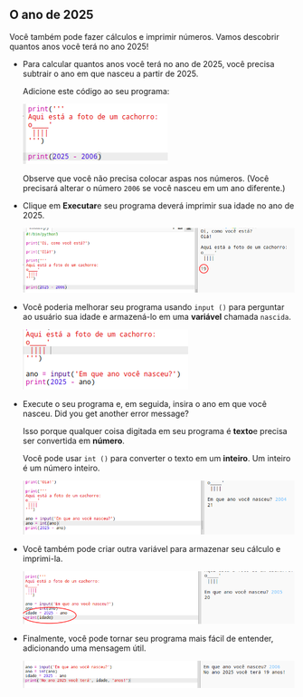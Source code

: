 ## O ano de 2025

Você também pode fazer cálculos e imprimir números. Vamos descobrir quantos anos você terá no ano 2025!

+ Para calcular quantos anos você terá no ano de 2025, você precisa subtrair o ano em que nasceu a partir de 2025.
    
    Adicione este código ao seu programa:
    
    ![captura de tela](images/me-calc.png)
    
    Observe que você não precisa colocar aspas nos números. (Você precisará alterar o número `2006` se você nasceu em um ano diferente.)

+ Clique em **Executar**e seu programa deverá imprimir sua idade no ano de 2025.
    
    ![captura de tela](images/me-calc-run.png)

+ Você poderia melhorar seu programa usando `input ()` para perguntar ao usuário sua idade e armazená-lo em uma **variável** chamada `nascida`.
    
    ![captura de tela](images/me-input.png)

+ Execute o seu programa e, em seguida, insira o ano em que você nasceu. Did you get another error message?
    
    Isso porque qualquer coisa digitada em seu programa é **texto**e precisa ser convertida em **número**.
    
    Você pode usar `int ()` para converter o texto em um **inteiro**. Um inteiro é um número inteiro.
    
    ![captura de tela](images/me-input-test.png)

+ Você também pode criar outra variável para armazenar seu cálculo e imprimi-la.
    
    ![captura de tela](images/me-result-variable.png)

+ Finalmente, você pode tornar seu programa mais fácil de entender, adicionando uma mensagem útil.
    
    ![captura de tela](images/me-message.png)